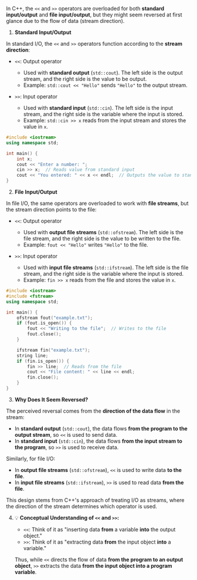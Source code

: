 
In C++, the `<<` and `>>` operators are overloaded for both **standard input/output** and **file input/output**, but they might seem reversed at first glance due to the flow of data (stream direction).

1. **Standard Input/Output**

  In standard I/O, the `<<` and `>>` operators function according to the **stream direction**:
  
  - `<<`: Output operator
    - Used with **standard output** (`std::cout`). The left side is the output stream, and the right side is the value to be output.
    - Example: `std::cout << "Hello"` sends `"Hello"` to the output stream.
  
  - `>>`: Input operator
    - Used with **standard input** (`std::cin`). The left side is the input stream, and the right side is the variable where the input is stored.
    - Example: `std::cin >> x` reads from the input stream and stores the value in `x`.

```cpp
#include <iostream>
using namespace std;

int main() {
    int x;
    cout << "Enter a number: ";
    cin >> x;  // Reads value from standard input
    cout << "You entered: " << x << endl;  // Outputs the value to standard output
}
```

2. **File Input/Output**

  In file I/O, the same operators are overloaded to work with **file streams**, but the stream direction points to the file:
  
  - `<<`: Output operator
    - Used with **output file streams** (`std::ofstream`). The left side is the file stream, and the right side is the value to be written to the file.
    - Example: `fout << "Hello"` writes `"Hello"` to the file.
  
  - `>>`: Input operator
    - Used with **input file streams** (`std::ifstream`). The left side is the file stream, and the right side is the variable where the input is stored.
    - Example: `fin >> x` reads from the file and stores the value in `x`.

```cpp
#include <iostream>
#include <fstream>
using namespace std;

int main() {
    ofstream fout("example.txt");
    if (fout.is_open()) {
        fout << "Writing to the file";  // Writes to the file
        fout.close();
    }

    ifstream fin("example.txt");
    string line;
    if (fin.is_open()) {
        fin >> line;  // Reads from the file
        cout << "File content: " << line << endl;
        fin.close();
    }
}
```

3. **Why Does It Seem Reversed?**

  The perceived reversal comes from the **direction of the data flow** in the stream:

  - In **standard output** (`std::cout`), the data flows **from the program to the output stream**, so `<<` is used to send data.
  - In **standard input** (`std::cin`), the data flows **from the input stream to the program**, so `>>` is used to receive data.
  
  Similarly, for file I/O:
  
  - In **output file streams** (`std::ofstream`), `<<` is used to write data **to the file**.
  - In **input file streams** (`std::ifstream`), `>>` is used to read data **from the file**.

  This design stems from C++'s approach of treating I/O as streams, where the direction of the stream determines which operator is used.

4. 💡 **Conceptual Understanding of `<<` and `>>`:**

   - `<<`: Think of it as "inserting data **from** a variable **into** the output object."
   - `>>`: Think of it as "extracting data **from** the input object **into** a variable."

   Thus, while `<<` directs the flow of data **from the program to an output object**, `>>` extracts the data **from the input object into a program variable**.
